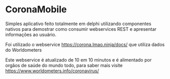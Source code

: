 # CoronaMobile

Simples aplicativo feito totalmente em delphi utilizando componentes nativos para demostrar como consumir webservices REST e apresentar informações ao usuário.

Foi utilizado o webservice https://corona.lmao.ninja/docs/ que utiliza dados do Worldometers

Este webservice é atualizado de 10 em 10 minutos e é alimentado por orgãos de saúde do mundo todo, para saber mais visite https://www.worldometers.info/coronavirus/

